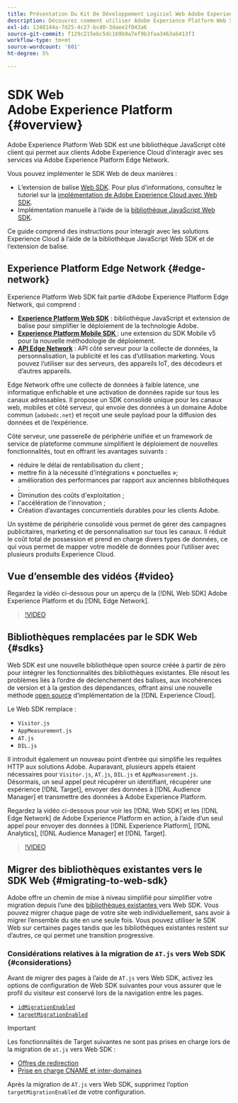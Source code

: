 ```yaml
---
title: Présentation Du Kit De Développement Logiciel Web Adobe Experience Platform (SDK)
description: Découvrez comment utiliser Adobe Experience Platform Web SDK pour intégrer les fonctionnalités d’Experience Platform à votre site web.
exl-id: 1348144a-7d25-4c27-bc40-3daee2f043a6
source-git-commit: f129c215ebc5dc169b9a7ef9b3faa3463ab413f3
workflow-type: tm+mt
source-wordcount: '601'
ht-degree: 5%

---
```


# SDK Web Adobe Experience Platform {#overview}

Adobe Experience Platform Web SDK est une bibliothèque JavaScript côté client qui permet aux clients Adobe Experience Cloud d’interagir avec ses services via Adobe Experience Platform Edge Network.

Vous pouvez implémenter le SDK Web de deux manières :

* L’extension de balise [Web SDK](../tags/extensions/client/web-sdk/web-sdk-extension-configuration.md). Pour plus d’informations, consultez le tutoriel sur la [implémentation de Adobe Experience Cloud avec Web SDK](https://experienceleague.adobe.com/docs/platform-learn/implement-web-sdk/overview.html?lang=fr).
* Implémentation manuelle à l’aide de la [bibliothèque JavaScript Web SDK](install/library.md).

Ce guide comprend des instructions pour interagir avec les solutions Experience Cloud à l’aide de la bibliothèque JavaScript Web SDK et de l’extension de balise.

## Experience Platform Edge Network {#edge-network}



Experience Platform Web SDK fait partie d’Adobe Experience Platform Edge Network, qui comprend :

* **[Experience Platform Web SDK](#overview)** : bibliothèque JavaScript et extension de balise pour simplifier le déploiement de la technologie Adobe.
* **[Experience Platform Mobile SDK ](https://developer.adobe.com/client-sdks/home/)** : une extension du SDK Mobile v5 pour la nouvelle méthodologie de déploiement.
* **[API Edge Network](../server-api/overview.md)** : API côté serveur pour la collecte de données, la personnalisation, la publicité et les cas d’utilisation marketing. Vous pouvez l’utiliser sur des serveurs, des appareils IoT, des décodeurs et d’autres appareils.

Edge Network offre une collecte de données à faible latence, une informatique enfichable et une activation de données rapide sur tous les canaux adressables. Il propose un SDK consolidé unique pour les canaux web, mobiles et côté serveur, qui envoie des données à un domaine Adobe commun (`adobedc.net`) et reçoit une seule payload pour la diffusion des données et de l’expérience.

Côté serveur, une passerelle de périphérie unifiée et un framework de service de plateforme commune simplifient le déploiement de nouvelles fonctionnalités, tout en offrant les avantages suivants :

* réduire le délai de rentabilisation du client ;
* mettre fin à la nécessité d&#39;intégrations « ponctuelles »;
* amélioration des performances par rapport aux anciennes bibliothèques ;
* Diminution des coûts d&#39;exploitation ;
* l&#39;accélération de l&#39;innovation ;
* Création d’avantages concurrentiels durables pour les clients Adobe.

Un système de périphérie consolidé vous permet de gérer des campagnes publicitaires, marketing et de personnalisation sur tous les canaux. Il réduit le coût total de possession et prend en charge divers types de données, ce qui vous permet de mapper votre modèle de données pour l’utiliser avec plusieurs produits Experience Cloud.

## Vue d’ensemble des vidéos {#video}

Regardez la vidéo ci-dessous pour un aperçu de la [!DNL Web SDK] Adobe Experience Platform et du [!DNL Edge Network].

>[!VIDEO](https://video.tv.adobe.com/v/34141?quality=12&learn=on)

## Bibliothèques remplacées par le SDK Web {#sdks}

Web SDK est une nouvelle bibliothèque open source créée à partir de zéro pour intégrer les fonctionnalités des bibliothèques existantes. Elle résout les problèmes liés à l’ordre de déclenchement des balises, aux incohérences de version et à la gestion des dépendances, offrant ainsi une nouvelle méthode [open source](https://github.com/adobe/alloy) d’implémentation de la [!DNL Experience Cloud].

Le Web SDK remplace :

* `Visitor.js`
* `AppMeasurement.js`
* `AT.js`
* `DIL.js`

Il introduit également un nouveau point d’entrée qui simplifie les requêtes HTTP aux solutions Adobe. Auparavant, plusieurs appels étaient nécessaires pour `Visitor.js`, `AT.js`, `DIL.js` et `AppMeasurement.js`. Désormais, un seul appel peut récupérer un identifiant, récupérer une expérience [!DNL Target], envoyer des données à [!DNL Audience Manager] et transmettre des données à Adobe Experience Platform.

Regardez la vidéo ci-dessous pour voir les [!DNL Web SDK] et les [!DNL Edge Network] de Adobe Experience Platform en action, à l’aide d’un seul appel pour envoyer des données à [!DNL Experience Platform], [!DNL Analytics], [!DNL Audience Manager] et [!DNL Target].

>[!VIDEO](https://video.tv.adobe.com/v/34148)

## Migrer des bibliothèques existantes vers le SDK Web {#migrating-to-web-sdk}

Adobe offre un chemin de mise à niveau simplifié pour simplifier votre migration depuis l’une des [ bibliothèques existantes ](#sdks) vers Web SDK. Vous pouvez migrer chaque page de votre site web individuellement, sans avoir à migrer l’ensemble du site en une seule fois. Vous pouvez utiliser le SDK Web sur certaines pages tandis que les bibliothèques existantes restent sur d’autres, ce qui permet une transition progressive.

### Considérations relatives à la migration de `AT.js` vers Web SDK {#considerations}

Avant de migrer des pages à l’aide de `AT.js` vers Web SDK, activez les options de configuration de Web SDK suivantes pour vous assurer que le profil du visiteur est conservé lors de la navigation entre les pages.

* [`idMigrationEnabled`](/help/web-sdk/commands/configure/idmigrationenabled.md)
* [`targetMigrationEnabled`](/help/web-sdk/commands/configure/targetmigrationenabled.md)

>[!IMPORTANT]
>
>Les fonctionnalités de Target suivantes ne sont pas prises en charge lors de la migration de `at.js` vers Web SDK :
>
>* [Offres de redirection](https://experienceleague.adobe.com/docs/target/using/experiences/offers/offer-redirect.html?lang=fr)
>* [Prise en charge CNAME et inter-domaines](https://experienceleague.adobe.com/docs/target-dev/developer/client-side/at-js-implementation/atjs-cookies.html)

Après la migration de `AT.js` vers Web SDK, supprimez l’option `targetMigrationEnabled` de votre configuration.
